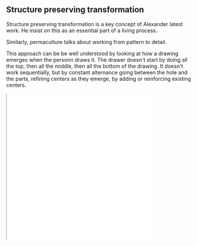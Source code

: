 
## Structure preserving transformation
Structure preserving transformation is a key concept of Alexander latest work. He insist on this as an essential part of a living process.

Similarly, permaculture talks about working from pattern to detail.

This approach can be be well understood by looking at how a drawing emerges when the personn draws it. The drawer doesn't start by doing all the top, then all the middle, then all the bottom of the drawing. It doesn't work sequentially, but by constant alternance going between the hole and the parts, refining centers as they emerge, by adding or reinforcing existing centers.


![](drawing_structure-preserving_transformations.gif)


